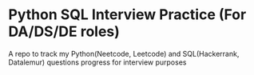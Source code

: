 # Python SQL Interview Practice (For DA/DS/DE roles)

A repo to track my Python(Neetcode, Leetcode) and SQL(Hackerrank, Datalemur) questions progress for interview purposes
